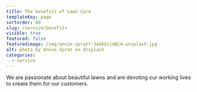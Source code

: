 ```yaml
---
title: The benefits of Lawn Care
templateKey: page
sortorder: 80
slug: /service/benefits
visible: true
featured: false
featuredimage: /img/annie-spratt-3A46Gcjd6L4-unsplash.jpg
alt: photo by Annie Sprat on Unsplash
categories:
  - service
---
```


We are passionate about beautiful lawns and are devoting our working lives to
create them for our customers.
